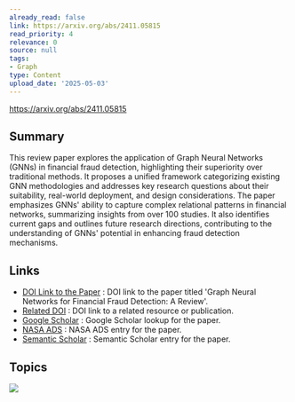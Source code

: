 ```yaml
---
already_read: false
link: https://arxiv.org/abs/2411.05815
read_priority: 4
relevance: 0
source: null
tags:
- Graph
type: Content
upload_date: '2025-05-03'
---
```


https://arxiv.org/abs/2411.05815
## Summary

This review paper explores the application of Graph Neural Networks (GNNs) in financial fraud detection, highlighting their superiority over traditional methods. It proposes a unified framework categorizing existing GNN methodologies and addresses key research questions about their suitability, real-world deployment, and design considerations. The paper emphasizes GNNs' ability to capture complex relational patterns in financial networks, summarizing insights from over 100 studies. It also identifies current gaps and outlines future research directions, contributing to the understanding of GNNs' potential in enhancing fraud detection mechanisms.
## Links

- [DOI Link to the Paper](https://doi.org/10.48550/arXiv.2411.05815) : DOI link to the paper titled 'Graph Neural Networks for Financial Fraud Detection: A Review'.
- [Related DOI](https://doi.org/10.1007/s11704-024-40474-y) : DOI link to a related resource or publication.
- [Google Scholar](https://scholar.google.com/scholar_lookup?arxiv_id=2411.05815) : Google Scholar lookup for the paper.
- [NASA ADS](https://ui.adsabs.harvard.edu/abs/arXiv:2411.05815) : NASA ADS entry for the paper.
- [Semantic Scholar](https://api.semanticscholar.org/arXiv:2411.05815) : Semantic Scholar entry for the paper.

## Topics

![](topics/Model/Graph%20Neural%20Networks%20GNNs)
